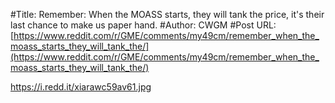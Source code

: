 #Title: Remember: When the MOASS starts, they will tank the price, it's their last chance to make us paper hand.
#Author: CWGM
#Post URL: [https://www.reddit.com/r/GME/comments/my49cm/remember_when_the_moass_starts_they_will_tank_the/](https://www.reddit.com/r/GME/comments/my49cm/remember_when_the_moass_starts_they_will_tank_the/)


https://i.redd.it/xiarawc59av61.jpg